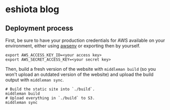 # eshiota blog

## Deployment process

First, be sure to have your production credentials for AWS available
on your environment, either using [awsenv](https://github.com/mv/awsenv)
or exporting then by yourself.

```
export AWS_ACCESS_KEY_ID=<your access key>
export AWS_SECRET_ACCESS_KEY=<your secret key>
```

Then, build a fresh version of the website with `middleman build`
(so you won't upload an outdated version of the website) and upload
the build output with `middleman sync`.

```
# Build the static site into `./build`.
middleman build
# Upload everything in `./build` to S3.
middleman sync
```
